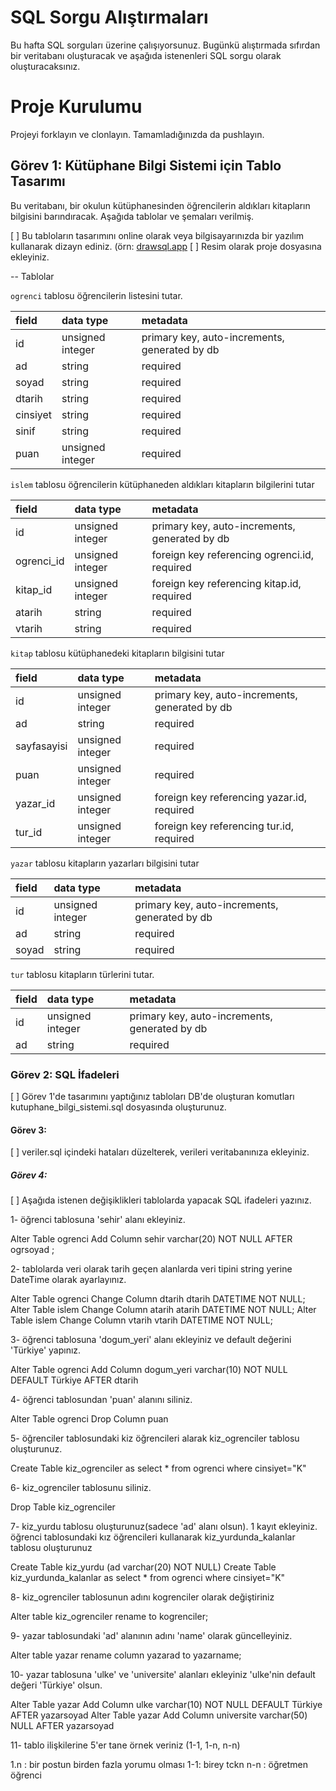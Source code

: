# SQL Sorgu Alıştırmaları

Bu hafta SQL sorguları üzerine çalışıyorsunuz. Bugünkü alıştırmada sıfırdan bir veritabanı oluşturacak ve aşağıda istenenleri SQL sorgu olarak oluşturacaksınız.

# Proje Kurulumu

Projeyi forklayın ve clonlayın. Tamamladığınızda da pushlayın.

## Görev 1: Kütüphane Bilgi Sistemi için Tablo Tasarımı

Bu veritabanı, bir okulun kütüphanesinden öğrencilerin aldıkları kitapların bilgisini barındıracak.
Aşağıda tablolar ve şemaları verilmiş.

[ ] Bu tabloların tasarımını online olarak veya bilgisayarınızda bir yazılım kullanarak dizayn ediniz. (örn: [drawsql.app](https://drawsql.app/)
[ ] Resim olarak proje dosyasına ekleyiniz.

-- Tablolar

`ogrenci` tablosu öğrencilerin listesini tutar.

| field    | data type        | metadata                                      |
| :------- | :--------------- | :-------------------------------------------- |
| id       | unsigned integer | primary key, auto-increments, generated by db |
| ad       | string           | required                                      |
| soyad    | string           | required                                      |
| dtarih   | string           | required                                      |
| cinsiyet | string           | required                                      |
| sinif    | string           | required                                      |
| puan     | unsigned integer | required                                      |

`islem` tablosu öğrencilerin kütüphaneden aldıkları kitapların bilgilerini tutar

| field      | data type        | metadata                                      |
| :--------- | :--------------- | :-------------------------------------------- |
| id         | unsigned integer | primary key, auto-increments, generated by db |
| ogrenci_id | unsigned integer | foreign key referencing ogrenci.id, required  |
| kitap_id   | unsigned integer | foreign key referencing kitap.id, required    |
| atarih     | string           | required                                      |
| vtarih     | string           | required                                      |

`kitap` tablosu kütüphanedeki kitapların bilgisini tutar

| field       | data type        | metadata                                      |
| :---------- | :--------------- | :-------------------------------------------- |
| id          | unsigned integer | primary key, auto-increments, generated by db |
| ad          | string           | required                                      |
| sayfasayisi | unsigned integer | required                                      |
| puan        | unsigned integer | required                                      |
| yazar_id    | unsigned integer | foreign key referencing yazar.id, required    |
| tur_id      | unsigned integer | foreign key referencing tur.id, required      |

`yazar` tablosu kitapların yazarları bilgisini tutar

| field | data type        | metadata                                      |
| :---- | :--------------- | :-------------------------------------------- |
| id    | unsigned integer | primary key, auto-increments, generated by db |
| ad    | string           | required                                      |
| soyad | string           | required                                      |

`tur` tablosu kitapların türlerini tutar.

| field | data type        | metadata                                      |
| :---- | :--------------- | :-------------------------------------------- |
| id    | unsigned integer | primary key, auto-increments, generated by db |
| ad    | string           | required                                      |

### Görev 2: SQL İfadeleri

[ ] Görev 1'de tasarımını yaptığınız tabloları DB'de oluşturan komutları kutuphane_bilgi_sistemi.sql dosyasında oluşturunuz.

#### Görev 3:

[ ] veriler.sql içindeki hataları düzelterek, verileri veritabanınıza ekleyiniz.

##### Görev 4:

[ ] Aşağıda istenen değişiklikleri tablolarda yapacak SQL ifadeleri yazınız.

1- öğrenci tablosuna 'sehir' alanı ekleyiniz.

Alter Table ogrenci Add Column sehir varchar(20) NOT NULL AFTER ogrsoyad ;

2- tablolarda veri olarak tarih geçen alanlarda veri tipini string yerine DateTime olarak ayarlayınız.

Alter Table ogrenci Change Column dtarih dtarih DATETIME NOT NULL; Alter Table islem Change Column atarih atarih DATETIME NOT NULL; Alter Table islem Change Column vtarih vtarih DATETIME NOT NULL;

3- öğrenci tablosuna 'dogum_yeri' alanı ekleyiniz ve default değerini 'Türkiye' yapınız.

Alter Table ogrenci Add Column dogum_yeri varchar(10) NOT NULL DEFAULT Türkiye AFTER dtarih

4- öğrenci tablosundan 'puan' alanını siliniz.

Alter Table ogrenci Drop Column puan

5- öğrenciler tablosundaki kiz öğrencileri alarak kiz_ogrenciler tablosu oluşturunuz.

Create Table kiz_ogrenciler as select \* from ogrenci where cinsiyet="K"

6- kiz_ogrenciler tablosunu siliniz.

Drop Table kiz_ogrenciler

7- kiz_yurdu tablosu oluşturunuz(sadece 'ad' alanı olsun). 1 kayıt ekleyiniz. öğrenci tablosundaki kız öğrencileri kullanarak kiz_yurdunda_kalanlar tablosu oluşturunuz

Create Table kiz_yurdu (ad varchar(20) NOT NULL) Create Table kiz_yurdunda_kalanlar as select \* from ogrenci where cinsiyet="K"

8- kiz_ogrenciler tablosunun adını kogrenciler olarak değiştiriniz

Alter table kiz_ogrenciler rename to kogrenciler;

9- yazar tablosundaki 'ad' alanının adını 'name' olarak güncelleyiniz.

Alter table yazar rename column yazarad to yazarname;

10- yazar tablosuna 'ulke' ve 'universite' alanları ekleyiniz 'ulke'nin default değeri 'Türkiye' olsun.

Alter Table yazar Add Column ulke varchar(10) NOT NULL DEFAULT Türkiye AFTER yazarsoyad Alter Table yazar Add Column universite varchar(50) NULL AFTER yazarsoyad

11- tablo ilişkilerine 5'er tane örnek veriniz (1-1, 1-n, n-n)

1.n : bir postun birden fazla yorumu olması 1-1: birey tckn n-n : öğretmen öğrenci
